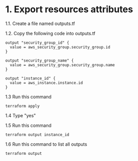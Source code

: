 # 1. Export resources attributes
1.1. Create a file named outputs.tf

1.2. Copy the following code into outputs.tf
```
output "security_group_id" {
  value = aws_security_group.security_group.id
}

output "security_group_name" {
  value = aws_security_group.security_group.name
}

output "instance_id" {
  value = aws_instance.instance.id
}
```

1.3 Run this command

```
terraform apply
```
1.4 Type "yes"

1.5 Run this command

```
terraform output instance_id
```

1.6 Run this command to list all outputs

```
terraform output 
```

